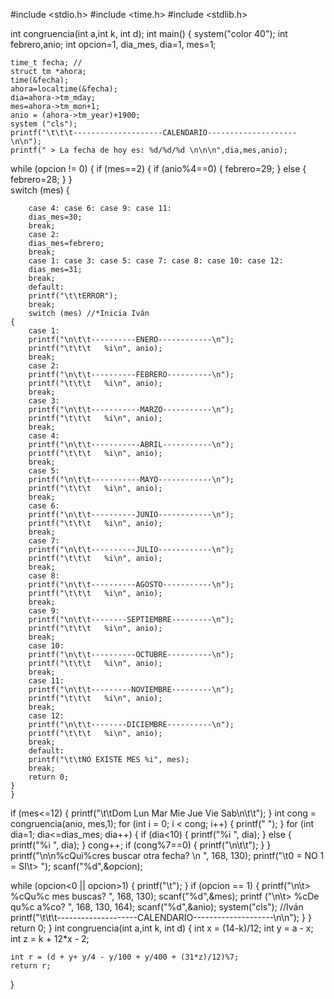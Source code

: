 #include <stdio.h>
#include <time.h>
#include <stdlib.h>

int congruencia(int a,int k, int d);
int main() {
	system("color 40");
	int febrero,anio;
	int opcion=1, dia_mes, dia=1, mes=1;
	
	time_t fecha; //
	struct tm *ahora;
	time(&fecha); 
	ahora=localtime(&fecha); 
	dia=ahora->tm_mday;
	mes=ahora->tm_mon+1; 
	anio = (ahora->tm_year)+1900; 
	system ("cls"); 
	printf("\t\t\t--------------------CALENDARIO--------------------\n\n"); 
	printf(" > La fecha de hoy es: %d/%d/%d \n\n\n",dia,mes,anio); 
  while (opcion != 0) 
	{
	if (mes==2)
	{
		if (anio%4==0) 
		{
			febrero=29; 
		}
		else
		{
			febrero=28; 
		}
	}	
	switch (mes)
	{
	
		case 4: case 6: case 9: case 11: 
		dias_mes=30; 
		break; 
		case 2: 
		dias_mes=febrero; 
		break; 
		case 1: case 3: case 5: case 7: case 8: case 10: case 12: 
		dias_mes=31; 
		break; 
		default:
		printf("\t\tERROR");
		break;
		switch (mes) //*Inicia Iván
	{
		case 1: 
		printf("\n\t\t----------ENERO------------\n");
		printf("\t\t\t   %i\n", anio);
		break;
		case 2:
		printf("\n\t\t----------FEBRERO----------\n");
		printf("\t\t\t   %i\n", anio);
		break;
		case 3:
		printf("\n\t\t-----------MARZO-----------\n");
		printf("\t\t\t   %i\n", anio);
		break;
		case 4:
		printf("\n\t\t-----------ABRIL-----------\n");
		printf("\t\t\t   %i\n", anio);
		break;
		case 5:
		printf("\n\t\t-----------MAYO------------\n");
		printf("\t\t\t   %i\n", anio);
		break;
		case 6:
		printf("\n\t\t----------JUNIO------------\n");
		printf("\t\t\t   %i\n", anio);
		break;
		case 7:
		printf("\n\t\t----------JULIO------------\n");
		printf("\t\t\t   %i\n", anio);
		break;
		case 8:
		printf("\n\t\t----------AGOSTO-----------\n");
		printf("\t\t\t   %i\n", anio);
		break;
		case 9:
		printf("\n\t\t--------SEPTIEMBRE---------\n");
		printf("\t\t\t   %i\n", anio);
		break;
		case 10:
		printf("\n\t\t----------OCTUBRE----------\n");
		printf("\t\t\t   %i\n", anio);
		break;
		case 11:
		printf("\n\t\t---------NOVIEMBRE---------\n");
		printf("\t\t\t   %i\n", anio);
		break;
		case 12:
		printf("\n\t\t--------DICIEMBRE----------\n");
		printf("\t\t\t   %i\n", anio);
		break;
		default:
		printf("\t\tNO EXISTE MES %i", mes);
		break;
		return 0;
	} 
	}
if (mes<=12) 
	{
		printf("\t\tDom Lun Mar Mie Jue Vie Sab\n\t\t"); 
	} 
	int cong = congruencia(anio, mes,1); 
	for (int i = 0; i < cong; i++)
	{
		printf("    "); 
	}
for (int dia=1; dia<=dias_mes; dia++) 
{
	if (dia<10)
	{
		printf("%i   ", dia); 
	}
	else
	{
		printf("%i  ", dia); 
	}
	cong++;
	if (cong%7==0) 
	{
		printf("\n\t\t"); 
	}
}
printf("\n\n%cQui%cres buscar otra fecha? \n ", 168, 130); 
printf("\t0 = NO 1 = SI\t> "); 
scanf("%d",&opcion); 

while (opcion<0 || opcion>1) 
{
	printf("\t");
}
if (opcion == 1)
	{
		printf("\n\t> %cQu%c mes buscas? ", 168, 130); 
		scanf("%d",&mes);
		printf ("\n\t> %cDe qu%c a%co? ", 168, 130, 164); 
		scanf("%d",&anio);
		system("cls"); //Iván
		printf("\t\t\t--------------------CALENDARIO--------------------\n\n");
	}
	}
return 0; 
}
int congruencia(int a,int k, int d)
{
    int x = (14-k)/12;
    int y = a - x;
    int z = k + 12*x - 2;

    int r = (d + y+ y/4 - y/100 + y/400 + (31*z)/12)%7;
    return r;
}
